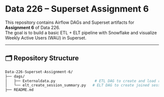# Data 226 – Superset Assignment 6

This repository contains Airflow DAGs and Superset artifacts for **Assignment 6** of Data 226.  
The goal is to build a basic ETL + ELT pipeline with Snowflake and visualize Weekly Active Users (WAU) in Superset.

---

## 🗂️ Repository Structure

```bash
Data-226-Superset-Assignment-6/
├── dags/
│   ├── Externaldata.py                  # ETL DAG to create and load raw tables
│   └── elt_create_session_summary.py   # ELT DAG to create joined session_summary table
├── README.md
```
